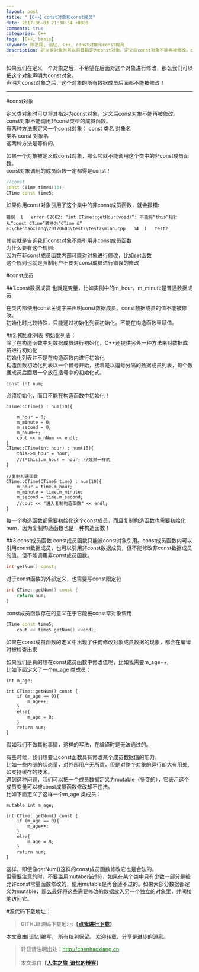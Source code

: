 ```yaml
---
layout: post
title: "【C++】const对象和const成员"
date: 2017-06-03 21:38:54 +0800
comments: true
categories: C++
tags: [C++, basis]
keyword: 陈浩翔, 谙忆, C++, const对象和const成员
description: 定义类对象时可以将其指定为const对象。定义后const对象不能再被修改。const对象不能调用非const类型的成员函数。
---
```


如果我们在定义一个对象之后，不希望在后面对这个对象进行修改，那么我们可以把这个对象声明为const对象。  
声明为const对象之后，这个对象的所有数据成员后面都不能被修改！  
<!-- more -->
----------

#const对象 

定义类对象时可以将其指定为const对象。定义后const对象不能再被修改。  
const对象不能调用非const类型的成员函数。  
有两种方法来定义一个const对象：
const 类名 对象名  
类名 const 对象名  
这两种方法是等价的。  

如果一个对象被定义成const对象，那么它就不能调用这个类中的非const成员函数。  
const对象调用的成员函数一定都得是const！  

```c++ 定义const对象
//const
const CTime time4(10);
CTime const time5;
```
如果你用const对象引用了这个类中的非const成员函数，就会报错:
```
错误	1	error C2662: “int CTime::getHour(void)”: 不能将“this”指针从“const CTime”转换为“CTime &”
e:\chenhaoxiang\20170603\test2\test2\mian.cpp	34	1	test2
```
其实就是告诉我们const对象不能引用非const成员函数  
为什么要有这个规则:  
因为在非const成员函数内部可能对对象进行修改，比如set函数  
这个规则也就是强制用户不要对const成员进行错误的修改    

#const成员

##1.const数据成员
也就是变量，比如实例中的m_hour，m_minute是普通数据成员  

在类内部使用const关键字来声明const数据成员。const数据成员的值不能被修改。  
初始化时比较特殊，只能通过初始化列表初始化。不能在构造函数里赋值。  

##2.初始化列表
初始化列表：  
除了在构造函数中对数据成员进行初始化，C++还提供另外一种方法来对数据成员进行初始化  
初始化列表并不是在构造函数内进行初始化  
构造函数初始化列表以一个冒号开始，接着是以逗号分隔的数据成员列表，每个数据成员后面跟一个放在括号中的初始化式。
```
const int num;
```
必须初始化，而且不能在构造函数中初始化！  
```
CTime::CTime() : num(10){
	
	m_hour = 0;
	m_minute = 0;
	m_second = 0;
	m_nNum++;
	cout << m_nNum << endl;
}
CTime::CTime(int hour) : num(10){
	this->m_hour = hour;
	//(*this).m_hour = hour; //效果一样的
}

//复制构造函数
CTime::CTime(CTime& time) : num(10){
	m_hour = time.m_hour;
	m_minute = time.m_minute;
	m_second = time.m_second;
	//cout << "进入复制构造函数" << endl;
}

```
每一个构造函数都需要初始化这个const成员，而且复制构造函数也需要初始化num，因为复制构造函数也是一种构造函数！  


##3.const成员函数
const成员函数只能被const对象引用。const成员函数内可以引用const数据成员，也可以引用非const数据成员，但不能修改非const数据成员的值。但不能调用非const成员函数。
```C++ 声明
int getNum() const;
```
对于const函数的外部定义，也需要写const限定符  
```c++ 实现
int CTime::getNum() const {
	return num;
}
```
const成员函数存在的意义在于它能被const常对象调用  
```c++ 调用
CTime const time5;
	cout << time5.getNum() <<endl;
```
 如果在const成员函数的定义中出现了任何修改对象成员数据的现象，都会在编译时被检查出来  
 
如果我们是真的想在const成员函数中修改值呢，比如我需要m_age++;  
比如下面定义了一个m_age 类成员：
```
int m_age;
```
```
int CTime::getNum() const {
	if (m_age == 0){
		m_age++;
	}
	else{
		m_age = 0;
	}
	return num;
}
```
假如我们不做其他事情，这样的写法，在编译时是无法通过的。  

有些时候，我们想要让const函数具有修改某个成员数据值的能力。  
比如一些内部的状态量，对外部用户无所谓，但是对整个对象的运行却大有用处,如支持缓存的技术。  
遇到这种问题，我们可以把一个成员数据定义为mutable（多变的），它表示这个成员变量可以被const成员函数修改却不违法。  
比如下面定义了这样一个m_age 类成员：
```
mutable int m_age;
```
```
int CTime::getNum() const {
	if (m_age == 0){
		m_age++;
	}
	else{
		m_age = 0;
	}
	return num;
}
```
这样，即使像getNum()这样的const成员函数修改它也是合法的。  
但需要注意的时，不要滥用mutabe描述符，如果在某个类中只有少数一部分是被允许const常量函数修改的，使用mutable是再合适不过的。如果大部分数据都定义为mutable，那么最好将这些需要修改的数据放入另一个独立的对象里，并间接地访问它。


#源代码下载地址：
<blockquote cite='陈浩翔'>
GITHUB源码下载地址:<strong>【<a href='https://github.com/chenhaoxiang/C-Study/tree/master/20170603/test2' target='_blank'>点我进行下载</a>】</strong></p>
</blockquote>


本文章由<a href="http://chenhaoxiang.cn/">[谙忆]</a>编写， 所有权利保留。 
欢迎转载，分享是进步的源泉。
<blockquote cite='陈浩翔'>
<p background-color='#D3D3D3'>转载请注明出处：<a href='http://chenhaoxiang.cn'><font color="green">http://chenhaoxiang.cn</font></a><br><br>
本文源自<strong>【<a href='http://chenhaoxiang.cn' target='_blank'>人生之旅_谙忆的博客</a>】</strong></p>
</blockquote>
